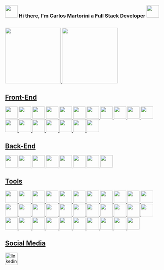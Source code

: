 ### <img height="40em" src="https://images.emojiterra.com/google/android-pie/512px/1f44b.png"> Hi there, I'm Carlos Martorini a Full Stack Developer <img height="40em" src="https://images.emojiterra.com/google/android-11/512px/1f9d1-1f3fb-1f4bb.png">

##

<div>
  <a href="https://github.com/CarlosMartorini">
  <img height="180em" src="https://github-readme-stats.vercel.app/api/top-langs/?username=CarlosMartorini&layout=compact&langs_count=7&theme=tokyonight"/>
  <img height="180em" src="https://github-readme-stats.vercel.app/api?username=CarlosMartorini&show_icons=true&theme=tokyonight&include_all_commits=true&count_private=true"/>
</div>

<div>
  <div>
    <h2>Front-End</h2>
    <img height="40em" src="https://img.shields.io/badge/HTML5-E34F26?style=for-the-badge&logo=html5&logoColor=white" />
    <img height="40em" src="https://img.shields.io/badge/CSS3-1572B6?style=for-the-badge&logo=css3&logoColor=white" />
    <img height="40em" src="https://img.shields.io/badge/JavaScript-323330?style=for-the-badge&logo=javascript&logoColor=F7DF1E" />
    <img height="40em" src="https://img.shields.io/badge/React-20232A?style=for-the-badge&logo=react&logoColor=61DAFB" />
    <img height="40em" src="https://img.shields.io/badge/TypeScript-007ACC?style=for-the-badge&logo=typescript&logoColor=white" />
    <img height="40em" src="https://img.shields.io/badge/json-5E5C5C?style=for-the-badge&logo=json&logoColor=white" />
    <img height="40em" src="https://img.shields.io/badge/npm-CB3837?style=for-the-badge&logo=npm&logoColor=white" />
    <img height="40em" src="https://img.shields.io/badge/Chart.js-FF6384?style=for-the-badge&logo=chartdotjs&logoColor=white" />
    <img height="40em" src="https://img.shields.io/badge/styled--components-DB7093?style=for-the-badge&logo=styled-components&logoColor=white" />
    <img height="40em" src="https://img.shields.io/badge/Material--UI-0081CB?style=for-the-badge&logo=material-ui&logoColor=white" />
    <img height="40em" src="https://img.shields.io/badge/Chakra--UI-319795?style=for-the-badge&logo=chakra-ui&logoColor=white" />
    <img height="40em" src="https://img.shields.io/badge/Tailwind_CSS-38B2AC?style=for-the-badge&logo=tailwind-css&logoColor=white" />
    <img height="40em" src="https://img.shields.io/badge/Bootstrap-563D7C?style=for-the-badge&logo=bootstrap&logoColor=white" />
    <img height="40em" src="https://img.shields.io/badge/-materialize--css-ff69b4?style=for-the-badge&logo=materialize--css&logoColor=white" />
    <img height="40em" src="https://img.shields.io/badge/Ant%20Design-1890FF?style=for-the-badge&logo=antdesign&logoColor=white" />
    <img height="40em" src="https://img.shields.io/badge/Redux-593D88?style=for-the-badge&logo=redux&logoColor=white" />
    <img height="40em" src="https://img.shields.io/badge/React_Router-CA4245?style=for-the-badge&logo=react-router&logoColor=white" />
    <img height="40em" src="https://img.shields.io/badge/JWT-000000?style=for-the-badge&logo=JSON%20web%20tokens&logoColor=whit" />
  </div>
  <div>
    <h2>Back-End</h2>
    <img height="40em" src="https://img.shields.io/badge/Python-3776AB?style=for-the-badge&logo=python&logoColor=white" />
    <img height="40em" src="https://img.shields.io/badge/Flask-000000?style=for-the-badge&logo=flask&logoColor=white" />
    <img height="40em" src="https://img.shields.io/badge/Django-092E20?style=for-the-badge&logo=django&logoColor=white" />
    <img height="40em" src="https://img.shields.io/badge/PostgreSQL-316192?style=for-the-badge&logo=postgresql&logoColor=white" />
    <img height="40em" src="https://img.shields.io/badge/MongoDB-4EA94B?style=for-the-badge&logo=mongodb&logoColor=white" />
    <img height="40em" src="https://img.shields.io/badge/Yarn-2C8EBB?style=for-the-badge&logo=yarn&logoColor=white" />
    <img height="40em" src="https://img.shields.io/badge/Nginx-009639?style=for-the-badge&logo=nginx&logoColor=white" />
    <img height="40em" src="https://img.shields.io/badge/JWT-000000?style=for-the-badge&logo=JSON%20web%20tokens&logoColor=whit" />
  </div>
  <div>
    <h2>Tools</h2>
    <img height="40em" src='https://img.shields.io/badge/Visual_Studio_Code-0078D4?style=for-the-badge&logo=visual%20studio%20code&logoColor=white'/>
    <img height="40em" src='https://img.shields.io/badge/eslint-3A33D1?style=for-the-badge&logo=eslint&logoColor=white'/>
    <img height="40em" src='https://img.shields.io/badge/prettier-1A2C34?style=for-the-badge&logo=prettier&logoColor=F7BA3E'/>
    <img height="40em" src='https://img.shields.io/badge/sublime_text-%23575757.svg?&style=for-the-badge&logo=sublime-text&logoColor=important'/>
    <img height="40em" src='https://img.shields.io/badge/VIM-%2311AB00.svg?&style=for-the-badge&logo=vim&logoColor=white'/>
    <img height="40em" src='https://img.shields.io/badge/GNU%20Bash-4EAA25?style=for-the-badge&logo=GNU%20Bash&logoColor=white'/>
    <img height="40em" src='https://img.shields.io/badge/Google_chrome-4285F4?style=for-the-badge&logo=Google-chrome&logoColor=white'/>
    <img height="40em" src='https://img.shields.io/badge/Git-F05032?style=for-the-badge&logo=git&logoColor=white'/>
    <img height="40em" src='https://img.shields.io/badge/Slack-4A154B?style=for-the-badge&logo=slack&logoColor=white'/>
    <img height="40em" src='https://img.shields.io/badge/GitHub-100000?style=for-the-badge&logo=github&logoColor=white'/>
    <img height="40em" src='https://img.shields.io/badge/GitLab-330F63?style=for-the-badge&logo=gitlab&logoColor=white'/>
    <img height="40em" src='https://img.shields.io/badge/Vercel-000000?style=for-the-badge&logo=vercel&logoColor=white'/>
    <img height="40em" src='https://img.shields.io/badge/Heroku-430098?style=for-the-badge&logo=heroku&logoColor=white'/>
    <img height="40em" src='https://img.shields.io/badge/Amazon_AWS-232F3E?style=for-the-badge&logo=amazon-aws&logoColor=white'/>
    <img height="40em" src='https://img.shields.io/badge/Postman-FF6C37?style=for-the-badge&logo=Postman&logoColor=white'/>
    <img height="40em" src='https://img.shields.io/badge/Insomnia-5849be?style=for-the-badge&logo=Insomnia&logoColor=white'/>
    <img height="40em" src='https://img.shields.io/badge/Stack_Overflow-FE7A16?style=for-the-badge&logo=stack-overflow&logoColor=white'/>
    <img height="40em" src='https://img.shields.io/badge/linktree-39E09B?style=for-the-badge&logo=linktree&logoColor=white'/>
    <img height="40em" src='https://img.shields.io/badge/Codewars-B1361E?style=for-the-badge&logo=Codewars&logoColor=white'/>
    <img height="40em" src='https://img.shields.io/badge/Linux-FCC624?style=for-the-badge&logo=linux&logoColor=black'/>
    <img height="40em" src='https://img.shields.io/badge/Ubuntu-E95420?style=for-the-badge&logo=ubuntu&logoColor=white'/>
    <img height="40em" src='https://img.shields.io/badge/LibreOffice-18A303?style=for-the-badge&logo=LibreOffice&logoColor=white'/>
    <img height="40em" src='https://img.shields.io/badge/Google%20Sheets-34A853?style=for-the-badge&logo=google-sheets&logoColor=white'/>
    <img height="40em" src='https://img.shields.io/badge/Notion-000000?style=for-the-badge&logo=notion&logoColor=white'/>
    <img height="40em" src='https://img.shields.io/badge/Trello-0052CC?style=for-the-badge&logo=trello&logoColor=white'/>
    <img height="40em" src='https://img.shields.io/badge/Figma-F24E1E?style=for-the-badge&logo=figma&logoColor=white'/>
    <img height="40em" src='https://img.shields.io/badge/Font_Awesome-339AF0?style=for-the-badge&logo=fontawesome&logoColor=white'/>
    <img height="40em" src='https://img.shields.io/badge/Canva-%2300C4CC.svg?&style=for-the-badge&logo=Canva&logoColor=white'/>
    <img height="40em" src='https://img.shields.io/badge/gimp-5C5543?style=for-the-badge&logo=gimp&logoColor=white'/>
    <img height="40em" src='https://img.shields.io/badge/dev.to-0A0A0A?style=for-the-badge&logo=devdotto&logoColor=white'/>
    <img height="40em" src='https://img.shields.io/badge/Medium-12100E?style=for-the-badge&logo=medium&logoColor=white'/>
    <img height="40em" src='https://img.shields.io/badge/Zoom-2D8CFF?style=for-the-badge&logo=zoom&logoColor=white'/>
  </div>
</div>

<h2>Social Media</h2>
<a href="https://www.linkedin.com/in/carlosmartorini/" target="_blank"><img height="40em" src="https://img.shields.io/badge/-LinkedIn-%230077B5?style=for-the-badge&logo=linkedin&logoColor=white" alt="linkedin" target="_blank"></a> 
 
